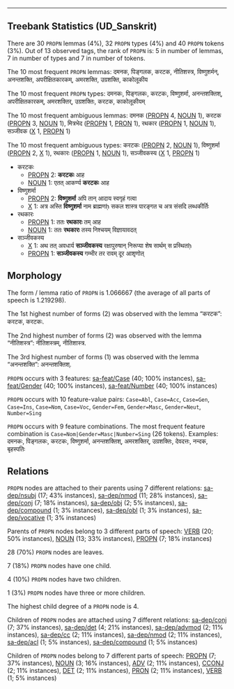 

--------------------------------------------------------------------------------

## Treebank Statistics (UD_Sanskrit)

There are 30 `PROPN` lemmas (4%), 32 `PROPN` types (4%) and 40 `PROPN` tokens (3%).
Out of 13 observed tags, the rank of `PROPN` is: 5 in number of lemmas, 7 in number of types and 7 in number of tokens.

The 10 most frequent `PROPN` lemmas: दमनक, पिङ्गलक, करटक, नीतिशस्त्र, विष्णुशर्मन्, अनन्तशक्ति, अपरीक्षितकारकम्, अमरशक्ति, उग्रशक्ति, काकोलूकीय

The 10 most frequent `PROPN` types:  दमनकः, पिङ्गलकः, करटकः, विष्णुशर्मा, अनन्तशक्तिश्, अपरीक्षितकारकम्, अमरशक्तिर्, उग्रशक्तिः, करटक, काकोलूकीयम्

The 10 most frequent ambiguous lemmas: दमनक ([PROPN]() 4, [NOUN]() 1), करटक ([PROPN]() 3, [NOUN]() 1), मित्रभेद ([PROPN]() 1, [PRON]() 1), रथकार ([PROPN]() 1, [NOUN]() 1), सञ्जीवक ([X]() 1, [PROPN]() 1)

The 10 most frequent ambiguous types:  करटकः ([PROPN]() 2, [NOUN]() 1), विष्णुशर्मा ([PROPN]() 2, [X]() 1), रथकारः ([PROPN]() 1, [NOUN]() 1), सञ्जीवकस्य ([X]() 1, [PROPN]() 1)


* करटकः
  * [PROPN]() 2: <b>करटकः</b> आह
  * [NOUN]() 1: एतत् आकर्ण्य <b>करटकः</b> आह
* विष्णुशर्मा
  * [PROPN]() 2: <b>विष्णुशर्मा</b> अपि तान् आदाय स्वगृहं गत्वा
  * [X]() 1: अत्र अस्ति <b>विष्णुशर्मा</b> नाम ब्राह्मणḥ सकल शास्त्र पारङ्गत च अत्र संसदि लब्धकीर्तिः
* रथकारः
  * [PROPN]() 1: ततः <b>रथकारः</b> तम् आह
  * [NOUN]() 1: ततः <b>रथकारः</b> तस्य निश्चयम् विज्ञायावदत्
* सञ्जीवकस्य
  * [X]() 1: अथ तत् अवधार्य <b>सञ्जीवकस्य</b> रक्षापुरुषान् निरूप्या शेष सार्थम् स प्रस्थितḥ
  * [PROPN]() 1: <b>सञ्जीवकस्य</b> गम्भीर तर रावम् दूर आशृणोत्

## Morphology

The form / lemma ratio of `PROPN` is 1.066667 (the average of all parts of speech is 1.219298).

The 1st highest number of forms (2) was observed with the lemma “करटक”: करटक, करटकः.

The 2nd highest number of forms (2) was observed with the lemma “नीतिशस्त्र”: नीतिशस्त्रम्, नीतिशास्त्र.

The 3rd highest number of forms (1) was observed with the lemma “अनन्तशक्ति”: अनन्तशक्तिश्.

`PROPN` occurs with 3 features: [sa-feat/Case]() (40; 100% instances), [sa-feat/Gender]() (40; 100% instances), [sa-feat/Number]() (40; 100% instances)

`PROPN` occurs with 10 feature-value pairs: `Case=Abl`, `Case=Acc`, `Case=Gen`, `Case=Ins`, `Case=Nom`, `Case=Voc`, `Gender=Fem`, `Gender=Masc`, `Gender=Neut`, `Number=Sing`

`PROPN` occurs with 9 feature combinations.
The most frequent feature combination is `Case=Nom|Gender=Masc|Number=Sing` (26 tokens).
Examples: दमनकः, पिङ्गलकः, करटकः, विष्णुशर्मा, अनन्तशक्तिश्, अमरशक्तिर्, उग्रशक्तिः, देवदत्तः, नन्दक, बृहस्पतिः


## Relations

`PROPN` nodes are attached to their parents using 7 different relations: [sa-dep/nsubj]() (17; 43% instances), [sa-dep/nmod]() (11; 28% instances), [sa-dep/conj]() (7; 18% instances), [sa-dep/obj]() (2; 5% instances), [sa-dep/compound]() (1; 3% instances), [sa-dep/obl]() (1; 3% instances), [sa-dep/vocative]() (1; 3% instances)

Parents of `PROPN` nodes belong to 3 different parts of speech: [VERB]() (20; 50% instances), [NOUN]() (13; 33% instances), [PROPN]() (7; 18% instances)

28 (70%) `PROPN` nodes are leaves.

7 (18%) `PROPN` nodes have one child.

4 (10%) `PROPN` nodes have two children.

1 (3%) `PROPN` nodes have three or more children.

The highest child degree of a `PROPN` node is 4.

Children of `PROPN` nodes are attached using 7 different relations: [sa-dep/conj]() (7; 37% instances), [sa-dep/det]() (4; 21% instances), [sa-dep/advmod]() (2; 11% instances), [sa-dep/cc]() (2; 11% instances), [sa-dep/nmod]() (2; 11% instances), [sa-dep/acl]() (1; 5% instances), [sa-dep/compound]() (1; 5% instances)

Children of `PROPN` nodes belong to 7 different parts of speech: [PROPN]() (7; 37% instances), [NOUN]() (3; 16% instances), [ADV]() (2; 11% instances), [CCONJ]() (2; 11% instances), [DET]() (2; 11% instances), [PRON]() (2; 11% instances), [VERB]() (1; 5% instances)

